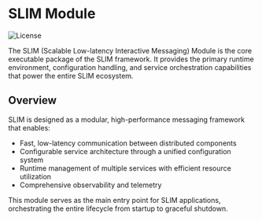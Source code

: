 # SLIM Module

![License](https://img.shields.io/badge/license-Apache--2.0-green)

The SLIM (Scalable Low-latency Interactive Messaging) Module is the core
executable package of the SLIM framework. It provides the primary runtime
environment, configuration handling, and service orchestration capabilities that
power the entire SLIM ecosystem.

## Overview

SLIM is designed as a modular, high-performance messaging framework that
enables:

- Fast, low-latency communication between distributed components
- Configurable service architecture through a unified configuration system
- Runtime management of multiple services with efficient resource utilization
- Comprehensive observability and telemetry

This module serves as the main entry point for SLIM applications, orchestrating
the entire lifecycle from startup to graceful shutdown.
